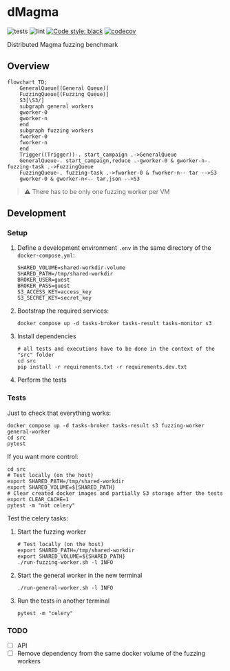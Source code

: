 # dMagma
![tests](https://github.com/cgfandia-tii/dmagma/actions/workflows/tests.yml/badge.svg)
![lint](https://github.com/cgfandia-tii/dmagma/actions/workflows/lint.yml/badge.svg)
[![Code style: black](https://img.shields.io/badge/code%20style-black-000000.svg)](https://github.com/psf/black)
[![codecov](https://codecov.io/gh/cgfandia-tii/dmagma/branch/main/graph/badge.svg?token=8CD0PUW0GD)](https://codecov.io/gh/cgfandia-tii/dmagma)

Distributed Magma fuzzing benchmark

## Overview
```mermaid
flowchart TD;
    GeneralQueue[(General Queue)]
    FuzzingQueue[(Fuzzing Queue)]
    S3[\S3/]
    subgraph general workers
    gworker-0
    gworker-n
    end
    subgraph fuzzing workers
    fworker-0
    fworker-n
    end
    Trigger((Trigger))-. start_campaign .->GeneralQueue
    GeneralQueue-. start_campaign,reduce .-gworker-0 & gworker-n-. fuzzing-task .->FuzzingQueue
    FuzzingQueue-. fuzzing-task .->fworker-0 & fworker-n-- tar -->S3
    gworker-0 & gworker-n<-- tar,json -->S3
```
> ⚠️ There has to be only one fuzzing worker per VM

## Development
### Setup
1. Define a development environment ```.env``` in the same directory of the ```docker-compose.yml```:
    ```
    SHARED_VOLUME=shared-workdir-volume
    SHARED_PATH=/tmp/shared-workdir
    BROKER_USER=guest
    BROKER_PASS=guest
    S3_ACCESS_KEY=access_key
    S3_SECRET_KEY=secret_key
    ```
2. Bootstrap the required services:
    ```shell
    docker compose up -d tasks-broker tasks-result tasks-monitor s3
    ```
3. Install dependencies
    ```shell
    # all tests and executions have to be done in the context of the "src" folder
    cd src
    pip install -r requirements.txt -r requirements.dev.txt
    ```
4. Perform the tests

### Tests
Just to check that everything works:
```shell
docker compose up -d tasks-broker tasks-result s3 fuzzing-worker general-worker
cd src
pytest
```
If you want more control:
```shell
cd src
# Test locally (on the host)
export SHARED_PATH=/tmp/shared-workdir
export SHARED_VOLUME=${SHARED_PATH}
# Clear created docker images and partially S3 storage after the tests
export CLEAR_CACHE=1
pytest -m "not celery"
```
Test the celery tasks:
1. Start the fuzzing worker
    ```shell
    # Test locally (on the host)
    export SHARED_PATH=/tmp/shared-workdir
    export SHARED_VOLUME=${SHARED_PATH}
    ./run-fuzzing-worker.sh -l INFO
    ```
2. Start the general worker in the new terminal
    ```shell
    ./run-general-worker.sh -l INFO
    ```
3. Run the tests in another terminal
    ```shell
    pytest -m "celery"
    ```
### TODO
- [ ] API
- [ ] Remove dependency from the same docker volume of the fuzzing workers

